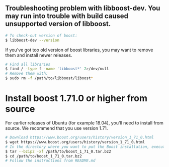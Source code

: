 

##  Troubleshooting problem with libboost-dev. You may run into trouble with build caused unsupported version of libboost. 

```bash
# To check-out version of boost:	
$ libboost-dev --version 
```	

If you've got too old version of boost libraries, you may want to remove them and install newer releases.

```bash	
# Find all libraries 
$ find / -type f -name 'libboost*' 2>/dev/null		
# Remove them with:
$ sudo rm -f /path/to/libboost/liboost*
```

# Install boost 1.71.0 or higher from source

For earlier releases of Ubuntu (for example 18.04), you'll need to install from source. We recommend that you use version 1.71. 


```bash	
# Download https://www.boost.org/users/history/version_1_71_0.html
$ wget https://www.boost.org/users/history/version_1_71_0.html
# In the directory where you want to put the Boost installation, execute
$ tar --bzip2 -xf /path/to/boost_1_71_0.tar.bz2
$ cd /path/to/boost_1_71_0.tar.bz2
# Follow the instructions from README.md
```
